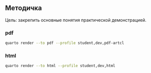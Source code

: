 ## Методичка

Цель: закрепить основные понятия практической демонстрацией.

### pdf

``` bash
quarto render --to pdf --profile student,dev,pdf-artcl
```

### html

``` bash
quarto render --to html --profile student,dev,html
```

